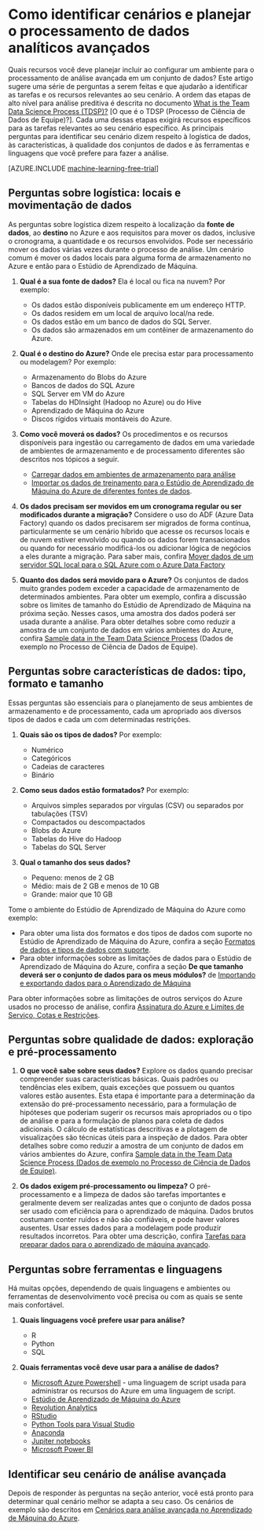 <properties 
	pageTitle="Como identificar cenários e planejar o processamento de dados analíticos avançados | Microsoft Azure" 
	description="Planeje a análise avançada considerando uma série de perguntas importantes." 
	services="machine-learning" 
	documentationCenter="" 
	authors="bradsev"
	manager="jhubbard" 
	editor="cgronlun" />

<tags 
	ms.service="machine-learning" 
	ms.workload="data-services" 
	ms.tgt_pltfrm="na" 
	ms.devlang="na" 
	ms.topic="article" 
	ms.date="06/14/2016" 
	ms.author="bradsev" />


# Como identificar cenários e planejar o processamento de dados analíticos avançados

Quais recursos você deve planejar incluir ao configurar um ambiente para o processamento de análise avançada em um conjunto de dados? Este artigo sugere uma série de perguntas a serem feitas e que ajudarão a identificar as tarefas e os recursos relevantes ao seu cenário. A ordem das etapas de alto nível para análise preditiva é descrita no documento [What is the Team Data Science Process (TDSP)?](data-science-process-overview.md) [O que é o TDSP (Processo de Ciência de Dados de Equipe)?]. Cada uma dessas etapas exigirá recursos específicos para as tarefas relevantes ao seu cenário específico. As principais perguntas para identificar seu cenário dizem respeito à logística de dados, às características, à qualidade dos conjuntos de dados e às ferramentas e linguagens que você prefere para fazer a análise.

[AZURE.INCLUDE [machine-learning-free-trial](../../includes/machine-learning-free-trial.md)]

## Perguntas sobre logística: locais e movimentação de dados
As perguntas sobre logística dizem respeito à localização da **fonte de dados**, ao **destino** no Azure e aos requisitos para mover os dados, inclusive o cronograma, a quantidade e os recursos envolvidos. Pode ser necessário mover os dados várias vezes durante o processo de análise. Um cenário comum é mover os dados locais para alguma forma de armazenamento no Azure e então para o Estúdio de Aprendizado de Máquina.

1. **Qual é a sua fonte de dados?** Ela é local ou fica na nuvem? Por exemplo:
	- Os dados estão disponíveis publicamente em um endereço HTTP.
	- Os dados residem em um local de arquivo local/na rede.
	- Os dados estão em um banco de dados do SQL Server.
	- Os dados são armazenados em um contêiner de armazenamento do Azure.

2. **Qual é o destino do Azure?** Onde ele precisa estar para processamento ou modelagem? Por exemplo:
	- Armazenamento do Blobs do Azure
	- Bancos de dados do SQL Azure
	- SQL Server em VM do Azure
	- Tabelas do HDInsight (Hadoop no Azure) ou do Hive
	- Aprendizado de Máquina do Azure
	- Discos rígidos virtuais montáveis do Azure.

3. **Como você moverá os dados?** Os procedimentos e os recursos disponíveis para ingestão ou carregamento de dados em uma variedade de ambientes de armazenamento e de processamento diferentes são descritos nos tópicos a seguir.

	-  [Carregar dados em ambientes de armazenamento para análise](machine-learning-data-science-ingest-data.md)
	-  [Importar os dados de treinamento para o Estúdio de Aprendizado de Máquina do Azure de diferentes fontes de dados](machine-learning-data-science-import-data,md).

4. **Os dados precisam ser movidos em um cronograma regular ou ser modificados durante a migração?** Considere o uso do ADF (Azure Data Factory) quando os dados precisarem ser migrados de forma contínua, particularmente se um cenário híbrido que acesse os recursos locais e de nuvem estiver envolvido ou quando os dados forem transacionados ou quando for necessário modificá-los ou adicionar lógica de negócios a eles durante a migração. Para saber mais, confira [Mover dados de um servidor SQL local para o SQL Azure com o Azure Data Factory](machine-learning-data-science-move-sql-azure-adf.md)

5. **Quanto dos dados será movido para o Azure?** Os conjuntos de dados muito grandes podem exceder a capacidade de armazenamento de determinados ambientes. Para obter um exemplo, confira a discussão sobre os limites de tamanho do Estúdio de Aprendizado de Máquina na próxima seção. Nesses casos, uma amostra dos dados poderá ser usada durante a análise. Para obter detalhes sobre como reduzir a amostra de um conjunto de dados em vários ambientes do Azure, confira [Sample data in the Team Data Science Process](machine-learning-data-science-sample-data.md) (Dados de exemplo no Processo de Ciência de Dados de Equipe).


## Perguntas sobre características de dados: tipo, formato e tamanho
Essas perguntas são essenciais para o planejamento de seus ambientes de armazenamento e de processamento, cada um apropriado aos diversos tipos de dados e cada um com determinadas restrições.

1. **Quais são os tipos de dados?** Por exemplo:
	- Numérico
	- Categóricos
	- Cadeias de caracteres
	- Binário

2. **Como seus dados estão formatados?** Por exemplo:
    - Arquivos simples separados por vírgulas (CSV) ou separados por tabulações (TSV)
    - Compactados ou descompactados
	- Blobs do Azure
	- Tabelas do Hive do Hadoop
	- Tabelas do SQL Server

2. **Qual o tamanho dos seus dados?**
    - Pequeno: menos de 2 GB
    - Médio: mais de 2 GB e menos de 10 GB
	- Grande: maior que 10 GB

Tome o ambiente do Estúdio de Aprendizado de Máquina do Azure como exemplo:

- Para obter uma lista dos formatos e dos tipos de dados com suporte no Estúdio de Aprendizado de Máquina do Azure, confira a seção [Formatos de dados e tipos de dados com suporte](machine-learning-data-science-import-data.md#data-formats-and-data-types-supported).
- Para obter informações sobre as limitações de dados para o Estúdio de Aprendizado de Máquina do Azure, confira a seção **De que tamanho deverá ser o conjunto de dados para os meus módulos?** de [Importando e exportando dados para o Aprendizado de Máquina](machine-learning-faq.md#machine-learning-studio-questions)

Para obter informações sobre as limitações de outros serviços do Azure usados no processo de análise, confira [Assinatura do Azure e Limites de Serviço, Cotas e Restrições](../azure-subscription-service-limits.md).

## Perguntas sobre qualidade de dados: exploração e pré-processamento

1. **O que você sabe sobre seus dados?** Explore os dados quando precisar compreender suas características básicas. Quais padrões ou tendências eles exibem, quais exceções que possuem ou quantos valores estão ausentes. Esta etapa é importante para a determinação da extensão do pré-processamento necessário, para a formulação de hipóteses que poderiam sugerir os recursos mais apropriados ou o tipo de análise e para a formulação de planos para coleta de dados adicionais. O cálculo de estatísticas descritivas e a plotagem de visualizações são técnicas úteis para a inspeção de dados. Para obter detalhes sobre como reduzir a amostra de um conjunto de dados em vários ambientes do Azure, confira [Sample data in the Team Data Science Process (Dados de exemplo no Processo de Ciência de Dados de Equipe)](machine-learning-data-science-explore-data.md).

2. **Os dados exigem pré-processamento ou limpeza?** O pré-processamento e a limpeza de dados são tarefas importantes e geralmente devem ser realizadas antes que o conjunto de dados possa ser usado com eficiência para o aprendizado de máquina. Dados brutos costumam conter ruídos e não são confiáveis, e pode haver valores ausentes. Usar esses dados para a modelagem pode produzir resultados incorretos. Para obter uma descrição, confira [Tarefas para preparar dados para o aprendizado de máquina avançado](machine-learning-data-science-prepare-data.md).

## Perguntas sobre ferramentas e linguagens
Há muitas opções, dependendo de quais linguagens e ambientes ou ferramentas de desenvolvimento você precisa ou com as quais se sente mais confortável.
 
1. **Quais linguagens você prefere usar para análise?**
	- R
	- Python
	- SQL

2. **Quais ferramentas você deve usar para a análise de dados?**
	- [Microsoft Azure Powershell](powershell-install-configure.md) - uma linguagem de script usada para administrar os recursos do Azure em uma linguagem de script.
	- [Estúdio de Aprendizado de Máquina do Azure](machine-learning-what-is-ml-studio/)
	- [Revolution Analytics](http://www.revolutionanalytics.com/revolution-r-open)
	- [RStudio](http://www.rstudio.com)
	- [Python Tools para Visual Studio](http://microsoft.github.io/PTVS/)
	- [Anaconda](https://www.continuum.io/why-anaconda)
	- [Jupiter notebooks](http://jupyter.org/)
	- [Microsoft Power BI](http://powerbi.microsoft.com)


## Identificar seu cenário de análise avançada
Depois de responder às perguntas na seção anterior, você está pronto para determinar qual cenário melhor se adapta a seu caso. Os cenários de exemplo são descritos em [Cenários para análise avançada no Aprendizado de Máquina do Azure](machine-learning-data-science-plan-sample-scenarios.md).







 

<!---HONumber=AcomDC_0914_2016-->